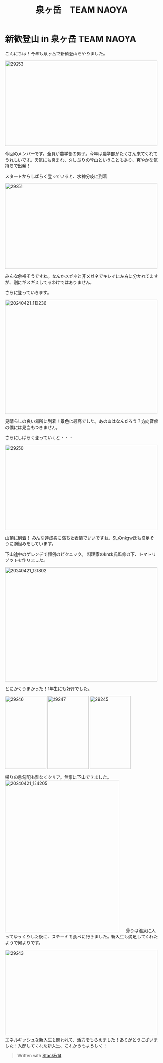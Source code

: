 ﻿---
title: 泉ヶ岳　TEAM NAOYA
---
# 新歓登山 in 泉ヶ岳 TEAM NAOYA
こんにちは！今年も泉ヶ岳で新歓登山をやりました。

<a data-flickr-embed="true" href="https://www.flickr.com/gp/96951391@N03/8Sd4f58A2r" title="29253"><img src="https://live.staticflickr.com/65535/53673209963_96bbe8e3fa.jpg" width="500" height="281" alt="29253"/></a><script async src="//embedr.flickr.com/assets/client-code.js" charset="utf-8"></script>

今回のメンバーです。全員が農学部の男子。今年は農学部がたくさん来てくれてうれしいです。天気にも恵まれ、久しぶりの登山ということもあり、爽やかな気持ちで出発！

スタートからしばらく登っていると、水神分岐に到着！

<a data-flickr-embed="true" href="https://www.flickr.com/gp/96951391@N03/Qp0UaH8p4L" title="29251"><img src="https://live.staticflickr.com/65535/53672995271_d2d0f6a603.jpg" width="500" height="281" alt="29251"/></a><script async src="//embedr.flickr.com/assets/client-code.js" charset="utf-8"></script>

みんな余裕そうですね。なんかメガネと非メガネでキレイに左右に分かれてますが、別にギスギスしてるわけではありません。

さらに登っていきます。

<a data-flickr-embed="true" href="https://www.flickr.com/gp/96951391@N03/25ta3eXZ3d" title="20240421_110236"><img src="https://live.staticflickr.com/65535/53669875387_3537197d96.jpg" width="500" height="375" alt="20240421_110236"/></a><script async src="//embedr.flickr.com/assets/client-code.js" charset="utf-8"></script>

見晴らしの良い場所に到着！景色は最高でした。あの山はなんだろう？方向音痴の僕には見当もつきません。

さらにしばらく登っていくと・・・

<a data-flickr-embed="true" href="https://www.flickr.com/gp/96951391@N03/nL6bGT8whj" title="29250"><img src="https://live.staticflickr.com/65535/53673347969_3b97edf9e5.jpg" width="500" height="281" alt="29250"/></a><script async src="//embedr.flickr.com/assets/client-code.js" charset="utf-8"></script>

山頂に到着！
みんな達成感に満ちた表情でいいですね。SLのnkgw氏も満足そうに腕組みをしています。

下山途中のゲレンデで恒例のピクニック。
料理家のknzk氏監修の下、トマトリゾットを作りました。

<a data-flickr-embed="true" href="https://www.flickr.com/gp/96951391@N03/74ud2j9NiA" title="20240421_131802"><img src="https://live.staticflickr.com/65535/53671104939_ba1934a664.jpg" width="500" height="375" alt="20240421_131802"/></a><script async src="//embedr.flickr.com/assets/client-code.js" charset="utf-8"></script>

とにかくうまかった！1年生にも好評でした。

<a data-flickr-embed="true" href="https://www.flickr.com/gp/96951391@N03/H508fo26Q7" title="29246"><img src="https://live.staticflickr.com/65535/53673448985_98c0e54567_m.jpg" width="135" height="240" alt="29246"/></a><script async src="//embedr.flickr.com/assets/client-code.js" charset="utf-8"></script> <a data-flickr-embed="true" href="https://www.flickr.com/gp/96951391@N03/F3cj52464v" title="29247"><img src="https://live.staticflickr.com/65535/53673210148_c9bfe4acfb_m.jpg" width="135" height="240" alt="29247"/></a> <a data-flickr-embed="true" href="https://www.flickr.com/gp/96951391@N03/s22rH539q6" title="29245"><img src="https://live.staticflickr.com/65535/53673349109_b9cf82a096_m.jpg" width="135" height="240" alt="29245"/></a>
  
  帰りの急勾配も難なくクリア。無事に下山できました。
  　
　<a data-flickr-embed="true" href="https://www.flickr.com/gp/96951391@N03/4552mj6iq3" title="20240421_134205"><img src="https://live.staticflickr.com/65535/53670754671_57002b1161.jpg" width="375" height="500" alt="20240421_134205"/></a><script async src="//embedr.flickr.com/assets/client-code.js" charset="utf-8"></script>
　
帰りは温泉に入ってゆっくりした後に、ステーキを食べに行きました。新入生も満足してくれたようで何よりです。

<a data-flickr-embed="true" href="https://www.flickr.com/gp/96951391@N03/H635H8f6mp" title="29243"><img src="https://live.staticflickr.com/65535/53672114032_5029b976dc.jpg" width="500" height="281" alt="29243"/></a><script async src="//embedr.flickr.com/assets/client-code.js" charset="utf-8"></script>
　
エネルギッシュな新入生と関われて、活力をもらえました！ありがとうございました！入部してくれた新入生、これからもよろしく！

> Written with [StackEdit](https://stackedit.io/).
